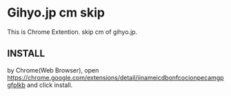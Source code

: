 # Gihyo.jp cm skip #

This is Chrome Extention. skip cm of gihyo.jp.

## INSTALL ##

by Chrome(Web Browser), open https://chrome.google.com/extensions/detail/jinameicdbonfcocionpecamgpgfplkb and click install.
